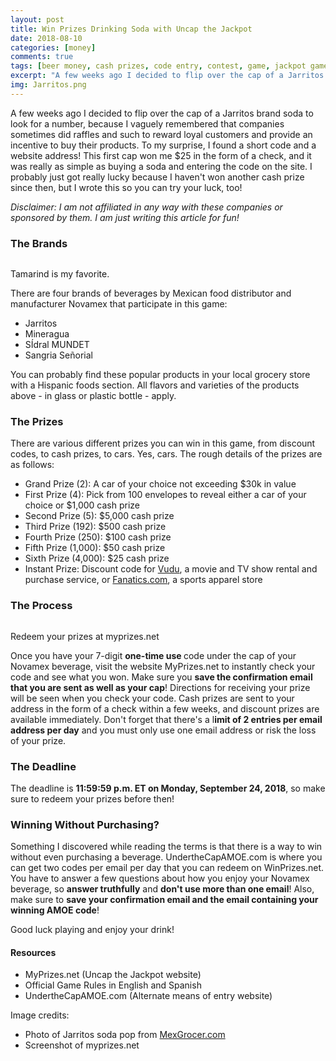 ```yaml
---
layout: post
title: Win Prizes Drinking Soda with Uncap the Jackpot
date: 2018-08-10
categories: [money]
comments: true
tags: [beer money, cash prizes, code entry, contest, game, jackpot game, jarritos, making money online, novamex, soda, uncap the jackpot, win prizes]
excerpt: "A few weeks ago I decided to flip over the cap of a Jarritos brand soda to look for a number, because I vaguely remembered that companies sometimes did raffles and such to reward loyal customers and provide an incentive to buy their products. To my surprise, I found a short code and a website address! This first cap won me $25 in the form of a check, and it was really as simple as buying a soda and entering the code on the site. I probably just got really lucky because I haven't won another cash prize since then, but I wrote this so you can try your luck, too!"
img: Jarritos.png
---
```


<p><first-letter>A</first-letter> few weeks ago I decided to flip over the cap of a Jarritos brand soda to look for a number, because I vaguely remembered that companies sometimes did raffles and such to reward loyal customers and provide an incentive to buy their products. To my surprise, I found a short code and a website address! This first cap won me $25 in the form of a check, and it was really as simple as buying a soda and entering the code on the site. I probably just got really lucky because I haven't won another cash prize since then, but I wrote this so you can try your luck, too!</p>

<p><em>Disclaimer: I am not affiliated in any way with these companies or sponsored by them. I am just writing this article for fun!</em></p>

<h3>The Brands</h3>

<img src="{{ site.url }}/img/Jarritos.png" alt="" class="img-fluid"/>

<p class="caption">Tamarind is my favorite.</p>

<p>There are four brands of beverages by Mexican food distributor and manufacturer Novamex that participate in this game:</p>

<ul>
	<li>Jarritos</li>
	<li>Mineragua</li>
	<li>SÍdral MUNDET</li>
	<li>Sangria Señorial</li>
</ul>

<p>You can probably find these popular products in your local grocery store with a Hispanic foods section. All flavors and varieties of the products above - in glass or plastic bottle - apply.</p>

<h3>The Prizes</h3>

<p>There are various different prizes you can win in this game, from discount codes, to cash prizes, to cars. Yes, cars. The rough details of the prizes are as follows:</p>

<ul>
	<li>Grand Prize (2): A car of your choice not exceeding $30k in value</li>
	<li>First Prize (4): Pick from 100 envelopes to reveal either a car of your choice or $1,000 cash prize</li>
	<li>Second Prize (5): $5,000 cash prize</li><li>Third Prize (192): $500 cash prize</li>
	<li>Fourth Prize (250): $100 cash prize</li>
	<li>Fifth Prize (1,000): $50 cash prize</li><li>Sixth Prize (4,000): $25 cash prize</li>
	<li>Instant Prize: Discount code for <a href="http://vudu.com" target="_blank">Vudu</a>, a movie and TV show rental and purchase service, or <a href="http://fanatics.com" target="_blank">Fanatics.com</a>, a sports apparel store</li>
</ul>

<h3>The Process</h3>

<img src="{{ site.url }}/img/uncapthejackpot.png" alt="" class="img-fluid"/>

<p class="caption">Redeem your prizes at myprizes.net</p>

<p>Once you have your 7-digit <strong>one-time use </strong>code under the cap of your Novamex beverage, visit the website MyPrizes.net to instantly check your code and see what you won. Make sure you <strong>save the confirmation email that you are sent as well as your cap</strong>! Directions for receiving your prize will be seen when you check your code. Cash prizes are sent to your address in the form of a check within a few weeks, and discount prizes are available immediately. Don't forget that there's a l<strong>imit of 2 entries per email address per day</strong> and you must only use one email address or risk the loss of your prize.</p>

<h3>The Deadline</h3>

<p>The deadline is <strong>11:59:59 p.m. ET on Monday, September 24, 2018</strong>, so make sure to redeem your prizes before then!</p>

<h3>Winning Without Purchasing?</h3>

<p>Something I discovered while reading the terms is that there is a way to win without even purchasing a beverage. UndertheCapAMOE.com is where you can get two codes per email per day that you can redeem on WinPrizes.net. You have to answer a few questions about how you enjoy your Novamex beverage, so <strong>answer truthfully</strong> and <strong>don't use more than one email</strong>! Also, make sure to <strong>save your confirmation email and the email containing your winning AMOE code</strong>!</p>

<p>Good luck playing and enjoy your drink!</p>

<h4>Resources</h4>

<ul>
	<li>MyPrizes.net (Uncap the Jackpot website)</li>
	<li>Official Game Rules in English and Spanish</li>
	<li>UndertheCapAMOE.com (Alternate means of entry website)</li>
</ul>

<p>Image credits:</p>

<ul>
	<li>Photo of Jarritos soda pop from <a href="https://www.mexgrocer.com/15007.html" target="_blank" rel="noopener">MexGrocer.com</a></li>
	<li>Screenshot of myprizes.net</li>
</ul>
